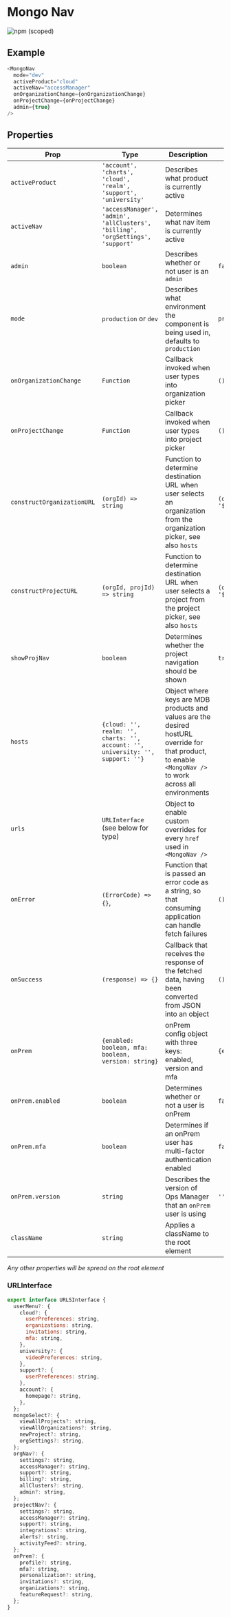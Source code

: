 # Mongo Nav

![npm (scoped)](https://img.shields.io/npm/v/@leafygreen-ui/mongo-nav.svg)

## Example

```js
<MongoNav
  mode="dev"
  activeProduct="cloud"
  activeNav="accessManager"
  onOrganizationChange={onOrganizationChange}
  onProjectChange={onProjectChange}
  admin={true}
/>
```

## Properties

| Prop                       | Type                                                                           | Description                                                                                                                                               | Default                                                 |
| -------------------------- | ------------------------------------------------------------------------------ | --------------------------------------------------------------------------------------------------------------------------------------------------------- | ------------------------------------------------------- |
| `activeProduct`            | `'account', 'charts', 'cloud', 'realm', 'support', 'university'`               | Describes what product is currently active                                                                                                                |                                                         |
| `activeNav`                | `'accessManager', 'admin', 'allClusters', 'billing', 'orgSettings', 'support'` | Determines what nav item is currently active                                                                                                              |                                                         |
| `admin`                    | `boolean`                                                                      | Describes whether or not user is an `admin`                                                                                                               | `false`                                                 |
| `mode`                     | `production` or `dev`                                                          | Describes what environment the component is being used in, defaults to `production`                                                                       | `production`                                            |
| `onOrganizationChange`     | `Function`                                                                     | Callback invoked when user types into organization picker                                                                                                 | `() => {}`                                              |
| `onProjectChange`          | `Function`                                                                     | Callback invoked when user types into project picker                                                                                                      | `() => {}`                                              |
| `constructOrganizationURL` | `(orgId) => string`                                                            | Function to determine destination URL when user selects an organization from the organization picker, see also `hosts`                                    | `(orgId) => '${hosts.cloud}/v2#/org/${orgId}/projects'` |
| `constructProjectURL`      | `(orgId, projId) => string`                                                    | Function to determine destination URL when user selects a project from the project picker, see also `hosts`                                               | `(orgId, projId) => '${hosts.cloud}/v2#/${projectId}'`  |
| `showProjNav`              | `boolean`                                                                      | Determines whether the project navigation should be shown                                                                                                 | `true`                                                  |
| `hosts`                    | `{cloud: '', realm: '', charts: '', account: '', university: '', support: ''}` | Object where keys are MDB products and values are the desired hostURL override for that product, to enable `<MongoNav />` to work across all environments |
| `urls`                     | `URLInterface` (see below for type)                                            | Object to enable custom overrides for every `href` used in `<MongoNav />`                                                                                 |
| `onError`                  | `(ErrorCode) => {}`,                                                           | Function that is passed an error code as a string, so that consuming application can handle fetch failures                                                | `() => {}`                                              |
| `onSuccess`                | `(response) => {}`                                                             | Callback that receives the response of the fetched data, having been converted from JSON into an object                                                   | `() => {}`                                              |
| `onPrem`                   | `{enabled: boolean, mfa: boolean, version: string}`                            | onPrem config object with three keys: enabled, version and mfa                                                                                            | `{enabled: false, mfa: false, version: ''}`             |
| `onPrem.enabled`           | `boolean`                                                                      | Determines whether or not a user is onPrem                                                                                                                | `false`                                                 |
| `onPrem.mfa`               | `boolean`                                                                      | Determines if an onPrem user has multi-factor authentication enabled                                                                                      | `false`                                                 |
| `onPrem.version`           | `string`                                                                       | Describes the version of Ops Manager that an `onPrem` user is using                                                                                       | `''`                                                    |
| `className`                | `string`                                                                       | Applies a className to the root element                                                                                                                   |

_Any other properties will be spread on the root element_

### URLInterface

```js
export interface URLSInterface {
  userMenu?: {
    cloud?: {
      userPreferences: string,
      organizations: string,
      invitations: string,
      mfa: string,
    },
    university?: {
      videoPreferences: string,
    },
    support?: {
      userPreferences: string,
    },
    account?: {
      homepage?: string,
    },
  };
  mongoSelect?: {
    viewAllProjects?: string,
    viewAllOrganizations?: string,
    newProject?: string,
    orgSettings?: string,
  };
  orgNav?: {
    settings?: string,
    accessManager?: string,
    support?: string,
    billing?: string,
    allClusters?: string,
    admin?: string,
  };
  projectNav?: {
    settings?: string,
    accessManager?: string,
    support?: string,
    integrations?: string,
    alerts?: string,
    activityFeed?: string,
  };
  onPrem?: {
    profile?: string,
    mfa?: string,
    personalization?: string,
    invitations?: string,
    organizations?: string,
    featureRequest?: string,
  };
}
```
